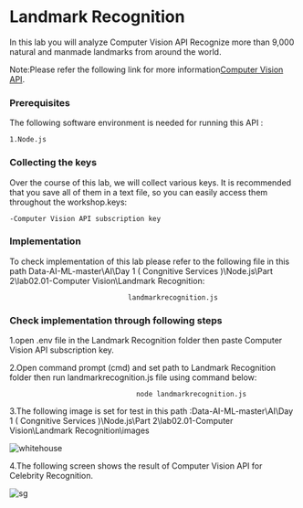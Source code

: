 # Landmark Recognition 

In this lab you will analyze Computer Vision API Recognize more than 9,000 natural and manmade landmarks from around the world.

Note:Please refer the following link for more information[Computer Vision API](https://azure.microsoft.com/en-in/services/cognitive-services/computer-vision/).

### Prerequisites
The following software environment is needed for running this API :

```
1.Node.js
```

### Collecting the keys

Over the course of this lab, we will collect various keys. It is recommended that you save all of them in a text file, so you can easily access them throughout the workshop.keys:

```
-Computer Vision API subscription key
```


### Implementation

To check implementation of this lab please refer to the following file in this path Data-AI-ML-master\AI\Day 1 ( Congnitive Services )\Node.js\Part 2\lab02.01-Computer Vision\Landmark Recognition:

```
                             landmarkrecognition.js
```

### Check implementation through following steps

1.open .env file in the Landmark Recognition folder then paste Computer Vision API subscription key.


2.Open command prompt (cmd) and set path to Landmark Recognition folder then run landmarkrecognition.js file using command below:
```
                               node landmarkrecognition.js
```

3.The following image is set for test in this path :Data-AI-ML-master\AI\Day 1 ( Congnitive Services )\Node.js\Part 2\lab02.01-Computer Vision\Landmark Recognition\images

![whitehouse](https://user-images.githubusercontent.com/31923904/41188631-3b3d1138-6bde-11e8-88b8-64bb7edf5d17.jpg)


4.The following screen shows the result of Computer Vision API for Celebrity Recognition.  

![sg](https://user-images.githubusercontent.com/31923904/41188668-c607c0c4-6bde-11e8-9701-8381038ff098.png)
